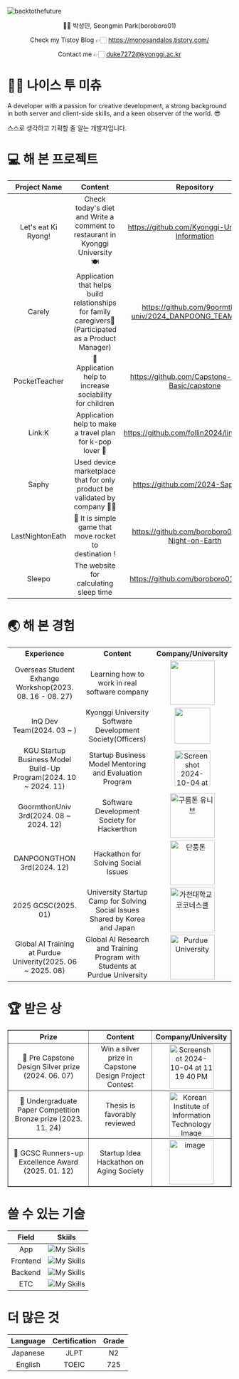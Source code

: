 ![backtothefuture](https://github.com/boroboro01/boroboro01/assets/98679575/b442db09-fe60-46cc-9a15-6d31629c247a)

<div align = 'center'>
  👶🏻 박성민, Seongmin Park(boroboro01)

  Check my Tistoy Blog 👉🏻 https://monosandalos.tistory.com/
  
  Contact me 👉🏻 [duke7272@kyonggi.ac.kr](mailto:duke7272@kyonggi.ac.kr)
</div>


👋🏻 나이스 투 미츄
==================
A developer with a passion for creative development, a strong background in both server and client-side skills, and a keen observer of the world. 😎

스스로 생각하고 기획할 줄 알는 개발자입니다.

💻 해 본 프로젝트
==================
|Project Name|Content|Repository|Skill|
|:------:|:---:|:---:|:---:|
|Let's eat Ki Ryong!|Check today's diet and Write a comment to restaurant in Kyonggi University 🍽️|https://github.com/Kyonggi-Univ-Diet-Information|![My Skills](https://go-skill-icons.vercel.app/api/icons?i=spring&theme=light)![My Skills](https://go-skill-icons.vercel.app/api/icons?i=react&theme=light)|
|Carely|Application that helps build relationships for family caregivers🤍 (Participated as a Product Manager)|https://github.com/9oormthon-univ/2024_DANPOONG_TEAM_43_FE|![My Skills](https://go-skill-icons.vercel.app/api/icons?i=notion&theme=light)|
|PocketTeacher|🌱 Application help to increase sociability for children|https://github.com/Capstone-Project-Basic/capstone|![My Skills](https://go-skill-icons.vercel.app/api/icons?i=flutter&theme=light)|
|Link:K|Application help to make a travel plan for k-pop lover 💓|https://github.com/follin2024/link_apppart|![My Skills](https://go-skill-icons.vercel.app/api/icons?i=flutter&theme=light)|
|Saphy|Used device marketplace that for only product be validated by company 🤝🏻|https://github.com/2024-Saphy/App|![My Skills](https://go-skill-icons.vercel.app/api/icons?i=flutter&theme=light)|
|LastNightonEath|🚀 It is simple game that move rocket to destination !|https://github.com/boroboro01/Last-Night-on-Earth|![My Skills](https://go-skill-icons.vercel.app/api/icons?i=unity&theme=light)|
|Sleepo|The website for calculating sleep time|https://github.com/boroboro01/Sleepo|![My Skills](https://go-skill-icons.vercel.app/api/icons?i=javascript&theme=light)|


🌏 해 본 경험
==================
<table>
  <tr>
    <th>Experience</th>
    <th>Content</th>
    <th>Company/University</th>
  </tr>
  <tr>
    <td align="center">Overseas Student Exhange Workshop(2023. 08. 16 - 08. 27)</td>
    <td align="center">Learning how to work in real software company</td>
    <td align="center"><img src="https://github.com/user-attachments/assets/b0e459de-ca12-49af-8fc5-b8925693f77a" width="100"></td>
  </tr>
  <tr>
    <td align="center">InQ Dev Team(2024. 03 ~ )</td>
    <td align="center">Kyonggi University Software Development Society(Officers)</td>
    <td align="center"><img src="https://github.com/user-attachments/assets/a303c76f-7af9-428d-894e-0fd18370f3e2" width="80"></td>
  </tr>
    <tr>
    <td align="center">KGU Startup Business Model Build-Up Program(2024. 10 ~ 2024. 11)</td>
    <td align="center">Startup Business Model Mentoring and Evaluation Program</td>
    <td align="center"><img width="80" alt="Screenshot 2024-10-04 at 11 19 40 PM" src="https://github.com/user-attachments/assets/80632cdb-22e6-4be0-809f-e650b7529fcf"></td>
  </tr>
  <tr>
    <td align="center">GoormthonUniv 3rd(2024. 08 ~ 2024. 12)</td>
    <td align="center">Software Development Society for Hackerthon</td>
    <td align="center"><img width="100" alt="구름톤 유니브" src="https://github.com/user-attachments/assets/cb26a99e-4f9f-44d4-9860-7f7c9bdaccb3"></td>
  </tr>
    <tr>
    <td align="center">DANPOONGTHON 3rd(2024. 12)</td>
    <td align="center">Hackathon for Solving Social Issues</td>
    <td align="center"><img width="100" alt="단풍톤" src="https://github.com/user-attachments/assets/1df594f6-7bd3-4283-898a-cc1140db55e4"></td>
  </tr>
    <tr>
    <td align="center">2025 GCSC(2025. 01)</td>
    <td align="center">University Startup Camp for Solving Social Issues Shared by Korea and Japan</td>
    <td align="center"><img width="100" alt="가천대학교 코코네스쿨" src="https://github.com/user-attachments/assets/747020d6-4ebe-4943-94f9-5d5240c748b4"></td>
  </tr>
  </tr>
    <tr>
    <td align="center">Global AI Training at Purdue Univerity(2025. 06 ~ 2025. 08)</td>
    <td align="center">Global AI Research and Training Program with Students at Purdue University</td>
    <td align="center"><img width="100" alt="Purdue University" src="https://github.com/user-attachments/assets/b3e21d96-647c-44c3-b8ec-05ee0dbd2f8b"></td>
  </tr>
</table>




🏆 받은 상
==================
<table border="1" cellspacing="0" cellpadding="10" align="center">
  <tr>
    <th>Prize</th>
    <th>Content</th>
    <th>Company/University</th>
  </tr>
  <tr>
    <td align="center">🥈 Pre Capstone Design Silver prize (2024. 06. 07)</td>
    <td align="center">Win a silver prize in Capstone Design Project Contest</td>
    <td align="center"><img width="100" alt="Screenshot 2024-10-04 at 11 19 40 PM" src="https://github.com/user-attachments/assets/80632cdb-22e6-4be0-809f-e650b7529fcf"></td>
  </tr>
  <tr>
    <td align="center">🥉 Undergraduate Paper Competition Bronze prize (2023. 11. 24)</td>
    <td align="center">Thesis is favorably reviewed</td>
    <td align="center"><img src="https://github.com/user-attachments/assets/867e8d6e-86b9-4d29-8d7f-8c97520c8d8f" alt="Korean Institute of Information Technology Image" width="100"></td>
  </tr>
  <tr>
    <td align="center">🥈 GCSC Runners-up Excellence Award (2025. 01. 12)</td>
    <td align="center">Startup Idea Hackathon on Aging Society</td>
    <td align="center"><img width="100" alt="image" src="https://github.com/user-attachments/assets/335faf8e-589f-47e7-9acb-8ae3f0c7f567" /></td>
  </tr>
</table>




쓸 수 있는 기술
==================
|Field|Skiils|
|:------:|:---:|
|App|![My Skills](https://go-skill-icons.vercel.app/api/icons?i=dart,flutter&theme=light)|
|Frontend|![My Skills](https://go-skill-icons.vercel.app/api/icons?i=typescript,react&theme=light)|
|Backend|![My Skills](https://go-skill-icons.vercel.app/api/icons?i=java,spring&theme=light)|
|ETC|![My Skills](https://go-skill-icons.vercel.app/api/icons?i=jenkins,docker,aws&theme=light)|


더 많은 것
==================
|Language|Certification|Grade|
|:------:|:---:|:---:|
|Japanese|JLPT|N2|
|English|TOEIC|725|

